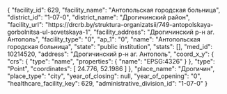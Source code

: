 {
    "facility_id": 629,
    "facility_name": "Антопольская городская больница",
    "district_id": "1-07-0",
    "district_name": "Дрогичинский район",
    "facility_url": "https:\/\/drcrb.by\/struktura-organizatsii\/749-antopolskaya-gorbolnitsa-ul-sovetskaya-1",
    "facility_address": "Дрогичинский р-н аг. Антополь",
    "facility_type": "0",
    "ap_1": "0",
    "name": "Антопольская городская больница",
    "state": "public institution",
    "stats": [],
    "med_id": 10214520,
    "address": "Дрогичинский р-н аг. Антополь",
    "coord_x_y": {
        "crs": {
            "type": "name",
            "properties": {
                "name": "EPSG:4326"
            }
        },
        "type": "Point",
        "coordinates": [
            24.776,
            52.1986
        ]
    },
    "place_name": "Дрогичин",
    "place_type": "city",
    "year_of_closing": null,
    "year_of_opening": "0",
    "healthcare_facility_key": 629,
    "administrative_division_id": "1-07-0"
}